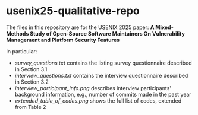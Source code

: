 # usenix25-qualitative-repo

The files in this repository are for the USENIX 2025 paper: **A Mixed-Methods Study of Open-Source Software Maintainers On Vulnerability Management and Platform Security Features**

In particular:
- *survey_questions.txt* contains the listing survey questionnaire described in Section 3.1
- *interview_questions.txt* contains the interview questionnaire described in Section 3.2
- *interview_participant_info.png* describes interview participants' background information, e.g., number of commits made in the past year
- *extended_table_of_codes.png* shows the full list of codes, extended from Table 2
